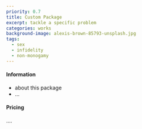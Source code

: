 ```yaml
---
priority: 0.7
title: Custom Package
excerpt: tackle a specific problem
categories: works
background-image: alexis-brown-85793-unsplash.jpg
tags:
  - sex
  - infidelity
  - non-monogamy
---
```


#### Information

- about this package
- ...

#### Pricing

....
